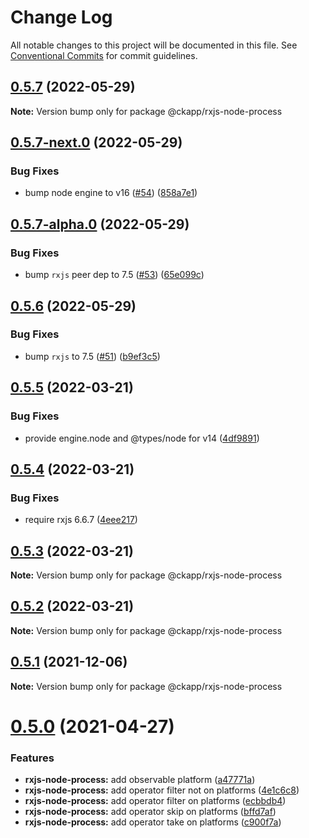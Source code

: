 # Change Log

All notable changes to this project will be documented in this file.
See [Conventional Commits](https://conventionalcommits.org) for commit guidelines.

## [0.5.7](https://github.com/ckapps/rxjs-node-js/compare/v0.5.7-next.0...v0.5.7) (2022-05-29)

**Note:** Version bump only for package @ckapp/rxjs-node-process





## [0.5.7-next.0](https://github.com/ckapps/rxjs-node-js/compare/v0.5.7-alpha.0...v0.5.7-next.0) (2022-05-29)


### Bug Fixes

* bump node engine to v16 ([#54](https://github.com/ckapps/rxjs-node-js/issues/54)) ([858a7e1](https://github.com/ckapps/rxjs-node-js/commit/858a7e10551796481ecd4df2f3a82fcf7ef9ad4d))





## [0.5.7-alpha.0](https://github.com/ckapps/rxjs-node-js/compare/v0.5.6...v0.5.7-alpha.0) (2022-05-29)


### Bug Fixes

* bump `rxjs` peer dep to 7.5 ([#53](https://github.com/ckapps/rxjs-node-js/issues/53)) ([65e099c](https://github.com/ckapps/rxjs-node-js/commit/65e099ca0ac782d7170af975b0bca65ec6cfddcc))





## [0.5.6](https://github.com/ckapps/rxjs-node-js/compare/v0.5.5...v0.5.6) (2022-05-29)


### Bug Fixes

* bump `rxjs` to 7.5 ([#51](https://github.com/ckapps/rxjs-node-js/issues/51)) ([b9ef3c5](https://github.com/ckapps/rxjs-node-js/commit/b9ef3c5173e856e277643bfad0621156f3ea0b58))





## [0.5.5](https://github.com/ckapps/rxjs-node-js/compare/v0.5.4...v0.5.5) (2022-03-21)


### Bug Fixes

* provide engine.node and @types/node for v14 ([4df9891](https://github.com/ckapps/rxjs-node-js/commit/4df9891a2ad9945803fd7d475b55a4b364ef6d0b))





## [0.5.4](https://github.com/ckapps/rxjs-node-js/compare/v0.5.3...v0.5.4) (2022-03-21)


### Bug Fixes

* require rxjs 6.6.7 ([4eee217](https://github.com/ckapps/rxjs-node-js/commit/4eee217051179bbf1c80ff3c86a302e1931451c9))





## [0.5.3](https://github.com/ckapps/rxjs-node-js/compare/v0.5.2...v0.5.3) (2022-03-21)

**Note:** Version bump only for package @ckapp/rxjs-node-process





## [0.5.2](https://github.com/ckapps/rxjs-node-js/compare/v0.5.1...v0.5.2) (2022-03-21)

**Note:** Version bump only for package @ckapp/rxjs-node-process





## [0.5.1](https://github.com/ckapps/rxjs-node-js/compare/v0.5.0...v0.5.1) (2021-12-06)

**Note:** Version bump only for package @ckapp/rxjs-node-process





# [0.5.0](https://github.com/ckapps/rxjs-node-js/compare/v0.4.1...v0.5.0) (2021-04-27)


### Features

* **rxjs-node-process:** add observable platform ([a47771a](https://github.com/ckapps/rxjs-node-js/commit/a47771aefe45ffdde62703265132960e6bcc182b))
* **rxjs-node-process:** add operator filter not on platforms ([4e1c6c8](https://github.com/ckapps/rxjs-node-js/commit/4e1c6c8ad22e27073f6dea491005c08cde4a9d37))
* **rxjs-node-process:** add operator filter on platforms ([ecbbdb4](https://github.com/ckapps/rxjs-node-js/commit/ecbbdb4ab4b2837fd1f5ba7fc50383e1fa88f826))
* **rxjs-node-process:** add operator skip on platforms ([bffd7af](https://github.com/ckapps/rxjs-node-js/commit/bffd7af7e3c607aa4ba71d6aeb4501039bcae95f))
* **rxjs-node-process:** add operator take on platforms ([c900f7a](https://github.com/ckapps/rxjs-node-js/commit/c900f7a76e955a160068af4798585049e38e043b))
